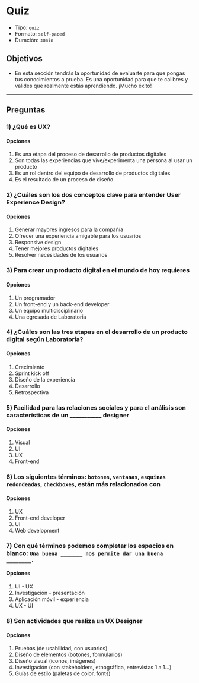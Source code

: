 # Quiz

- Tipo: `quiz`
- Formato: `self-paced`
- Duración: `30min`

## Objetivos

- En esta sección tendrás la oportunidad de evaluarte para que pongas tus
  conocimientos a prueba. Es una oportunidad para que te calibres y valides que
  realmente estás aprendiendo. ¡Mucho éxito!

---

## Preguntas

### 1) ¿Qué es UX?

#### Opciones

1. Es una etapa del proceso de desarrollo de productos digitales
2. Son todas las experiencias que vive/experimenta una persona al usar un
   producto
3. Es un rol dentro del equipo de desarrollo de productos digitales
4. Es el resultado de un proceso de diseño

<solution style="display:none;">2</solution>

### 2) ¿Cuáles son los dos conceptos clave para entender User Experience Design?

#### Opciones

1. Generar mayores ingresos para la compañía
2. Ofrecer una experiencia amigable para los usuarios
3. Responsive design
4. Tener mejores productos digitales
5. Resolver necesidades de los usuarios

<solution style="display:none;">2,5</solution>

### 3) Para crear un producto digital en el mundo de hoy requieres

#### Opciones

1. Un programador
2. Un front-end y un back-end developer
3. Un equipo multidisciplinario
4. Una egresada de Laboratoria

<solution style="display:none;">3</solution>

### 4) ¿Cuáles son las tres etapas en el desarrollo de un producto digital según Laboratoria?

#### Opciones

1. Crecimiento
2. Sprint kick off
3. Diseño de la experiencia
4. Desarrollo
5. Retrospectiva

<solution style="display:none;">1,3,4</solution>

### 5) Facilidad para las relaciones sociales y para el análisis son características de un ___________ designer

#### Opciones

1. Visual
2. UI
3. UX
4. Front-end

<solution style="display:none;">3</solution>

### 6) Los siguientes términos: `botones`, `ventanas`, `esquinas redondeadas`, `checkboxes`, están más relacionados con

#### Opciones

1. UX
2. Front-end developer
3. UI
4. Web development

<solution style="display:none;">3</solution>

### 7) Con qué términos podemos completar los espacios en blanco: `Una buena _______ nos permite dar una buena ________.`

#### Opciones

1. UI - UX
2. Investigación - presentación
3. Aplicación móvil - experiencia
4. UX - UI

<solution style="display:none;">1</solution>

### 8) Son actividades que realiza un UX Designer

#### Opciones

1. Pruebas (de usabilidad, con usuarios)
2. Diseño de elementos (botones, formularios)
3. Diseño visual (iconos, imágenes)
4. Investigación (con stakeholders, etnográfica, entrevistas 1 a 1…)
5. Guías de estilo (paletas de color, fonts)

<solution style="display:none;">1,4</solution>
